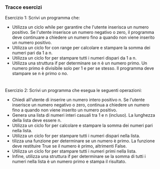 
<h3 align="left">Tracce esercizi </h3>
<p align="left">
  
Esercizio 1: Scrivi un programma che:
- Utilizza un ciclo while per garantire che l'utente inserisca un numero positivo. Se l'utente inserisce un numero negativo o zero, il programma deve continuare a chiedere un numero fino a quando non viene inserito un numero positivo.
- Utilizza un ciclo for con range per calcolare e stampare la somma dei numeri pari da 1 a n.
- Utilizza un ciclo for per stampare tutti i numeri dispari da 1 a n.
- Utilizza una struttura if per determinare se n è un numero primo. Un numero primo è divisibile solo per 1 e per se stesso. Il programma deve stampare se n è primo o no.

#

Esercizio 2: Scrivi un programma che esegua le seguenti operazioni:
- Chiedi all'utente di inserire un numero intero positivo n. Se l'utente inserisce un numero negativo o zero, continua a chiedere un numero fino a quando non viene inserito un numero positivo.
- Genera una lista di numeri interi casuali tra 1 e n (incluso). La lunghezza della lista deve essere n.
- Utilizza un ciclo for per calcolare e stampare la somma dei numeri pari nella lista.
- Utilizza un ciclo for per stampare tutti i numeri dispari nella lista.
-  tilizza una funzione per determinare se un numero è primo. La funzione deve restituire True se il numero è primo, altrimenti False.
- Utilizza un ciclo for per stampare tutti i numeri primi nella lista.
- Infine, utilizza una struttura if per determinare se la somma di tutti i numeri nella lista è un numero primo e stampa il risultato.
